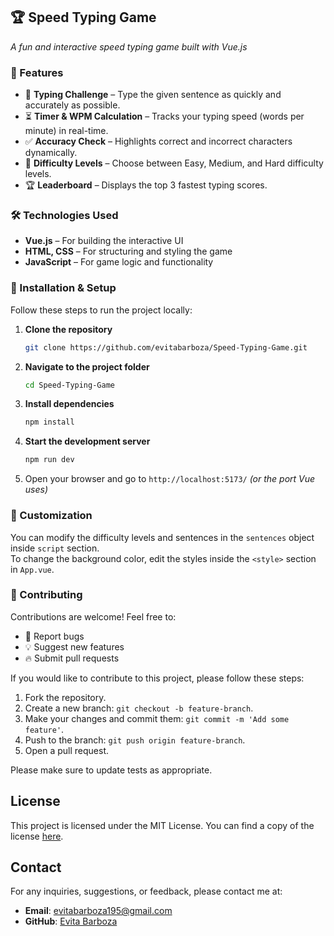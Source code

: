 ## 🏆 Speed Typing Game  
*A fun and interactive speed typing game built with Vue.js*  

### 📌 Features  
- 🎯 **Typing Challenge** – Type the given sentence as quickly and accurately as possible.  
- ⏳ **Timer & WPM Calculation** – Tracks your typing speed (words per minute) in real-time.  
- ✅ **Accuracy Check** – Highlights correct and incorrect characters dynamically.  
- 🔄 **Difficulty Levels** – Choose between Easy, Medium, and Hard difficulty levels.  
- 🏆 **Leaderboard** – Displays the top 3 fastest typing scores.  

### 🛠️ Technologies Used  
- **Vue.js** – For building the interactive UI  
- **HTML, CSS** – For structuring and styling the game  
- **JavaScript** – For game logic and functionality  

### 📂 Installation & Setup  
Follow these steps to run the project locally:  

1. **Clone the repository**  
   ```bash
   git clone https://github.com/evitabarboza/Speed-Typing-Game.git
   ```
2. **Navigate to the project folder**  
   ```bash
   cd Speed-Typing-Game
   ```
3. **Install dependencies**  
   ```bash
   npm install
   ```
4. **Start the development server**  
   ```bash
   npm run dev
   ```
5. Open your browser and go to `http://localhost:5173/` *(or the port Vue uses)*  

### 🎨 Customization  
You can modify the difficulty levels and sentences in the `sentences` object inside `script` section.  
To change the background color, edit the styles inside the `<style>` section in `App.vue`.  

### 🤝 Contributing  
Contributions are welcome! Feel free to:  
- 🐛 Report bugs  
- 💡 Suggest new features  
- 🔥 Submit pull requests  

If you would like to contribute to this project, please follow these steps:

1. Fork the repository.
2. Create a new branch: `git checkout -b feature-branch`.
3. Make your changes and commit them: `git commit -m 'Add some feature'`.
4. Push to the branch: `git push origin feature-branch`.
5. Open a pull request.

Please make sure to update tests as appropriate.

## License

This project is licensed under the MIT License. You can find a copy of the license [here](https://opensource.org/licenses/MIT).


## Contact

For any inquiries, suggestions, or feedback, please contact me at:

- **Email**: [evitabarboza195@gmail.com](mailto:evitabarboza195@gmail.com)
- **GitHub**: [Evita Barboza](https://github.com/evitabarboza)

